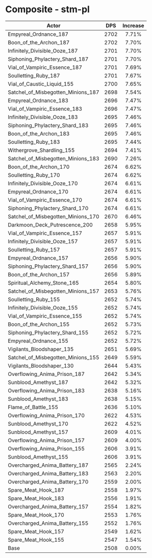 # Composite - stm-pl
| Actor | DPS | Increase |
|---|:---:|:---:|
|Empyreal_Ordnance_187|2702|7.71%|
|Boon_of_the_Archon_187|2702|7.70%|
|Infinitely_Divisible_Ooze_187|2701|7.70%|
|Siphoning_Phylactery_Shard_187|2701|7.70%|
|Vial_of_Vampiric_Essence_187|2701|7.69%|
|Soulletting_Ruby_187|2701|7.67%|
|Vial_of_Caustic_Liquid_155|2700|7.65%|
|Satchel_of_Misbegotten_Minions_187|2698|7.54%|
|Empyreal_Ordnance_183|2696|7.47%|
|Vial_of_Vampiric_Essence_183|2696|7.47%|
|Infinitely_Divisible_Ooze_183|2695|7.46%|
|Siphoning_Phylactery_Shard_183|2695|7.46%|
|Boon_of_the_Archon_183|2695|7.46%|
|Soulletting_Ruby_183|2695|7.44%|
|Withergrove_Shardling_155|2694|7.41%|
|Satchel_of_Misbegotten_Minions_183|2690|7.26%|
|Boon_of_the_Archon_170|2674|6.62%|
|Soulletting_Ruby_170|2674|6.62%|
|Infinitely_Divisible_Ooze_170|2674|6.61%|
|Empyreal_Ordnance_170|2674|6.61%|
|Vial_of_Vampiric_Essence_170|2674|6.61%|
|Siphoning_Phylactery_Shard_170|2674|6.61%|
|Satchel_of_Misbegotten_Minions_170|2670|6.46%|
|Darkmoon_Deck_Putrescence_200|2658|5.95%|
|Vial_of_Vampiric_Essence_157|2657|5.91%|
|Infinitely_Divisible_Ooze_157|2657|5.91%|
|Soulletting_Ruby_157|2657|5.91%|
|Empyreal_Ordnance_157|2656|5.90%|
|Siphoning_Phylactery_Shard_157|2656|5.90%|
|Boon_of_the_Archon_157|2656|5.89%|
|Spiritual_Alchemy_Stone_165|2654|5.80%|
|Satchel_of_Misbegotten_Minions_157|2653|5.76%|
|Soulletting_Ruby_155|2652|5.74%|
|Infinitely_Divisible_Ooze_155|2652|5.74%|
|Vial_of_Vampiric_Essence_155|2652|5.74%|
|Boon_of_the_Archon_155|2652|5.73%|
|Siphoning_Phylactery_Shard_155|2652|5.72%|
|Empyreal_Ordnance_155|2652|5.72%|
|Vigilants_Bloodshaper_135|2651|5.69%|
|Satchel_of_Misbegotten_Minions_155|2649|5.59%|
|Vigilants_Bloodshaper_130|2644|5.43%|
|Overflowing_Anima_Prison_187|2642|5.34%|
|Sunblood_Amethyst_187|2642|5.32%|
|Overflowing_Anima_Prison_183|2638|5.16%|
|Sunblood_Amethyst_183|2638|5.15%|
|Flame_of_Battle_155|2636|5.10%|
|Overflowing_Anima_Prison_170|2622|4.53%|
|Sunblood_Amethyst_170|2622|4.52%|
|Sunblood_Amethyst_157|2609|4.01%|
|Overflowing_Anima_Prison_157|2609|4.00%|
|Overflowing_Anima_Prison_155|2606|3.91%|
|Sunblood_Amethyst_155|2606|3.91%|
|Overcharged_Anima_Battery_187|2565|2.24%|
|Overcharged_Anima_Battery_183|2563|2.20%|
|Overcharged_Anima_Battery_170|2559|2.00%|
|Spare_Meat_Hook_187|2558|1.97%|
|Spare_Meat_Hook_183|2556|1.91%|
|Overcharged_Anima_Battery_157|2554|1.82%|
|Spare_Meat_Hook_170|2553|1.76%|
|Overcharged_Anima_Battery_155|2552|1.76%|
|Spare_Meat_Hook_157|2549|1.62%|
|Spare_Meat_Hook_155|2547|1.54%|
|Base|2508|0.00%|
